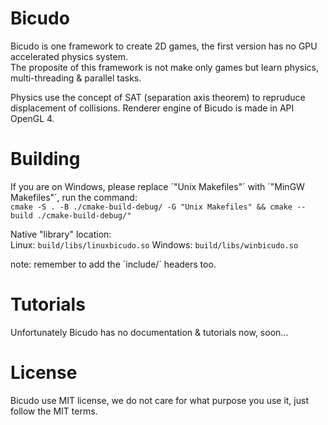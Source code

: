 # Bicudo

Bicudo is one framework to create 2D games, the first version has no GPU accelerated physics system.    
The proposite of this framework is not make only games but learn physics, multi-threading & parallel tasks.

Physics use the concept of SAT (separation axis theorem) to repruduce displacement of collisions.
Renderer engine of Bicudo is made in API OpenGL 4.

# Building

If you are on Windows, please replace ´"Unix Makefiles"´ with ´"MinGW Makefiles"´, run the command:  
`cmake -S . -B ./cmake-build-debug/ -G "Unix Makefiles" && cmake --build ./cmake-build-debug/"`

Native "library" location:  
Linux: `build/libs/linuxbicudo.so`
Windows: `build/libs/winbicudo.so`

note: remember to add the ´include/´ headers too.

# Tutorials

Unfortunately Bicudo has no documentation & tutorials now, soon...

# License

Bicudo use MIT license, we do not care for what purpose you use it, just follow the MIT terms.
